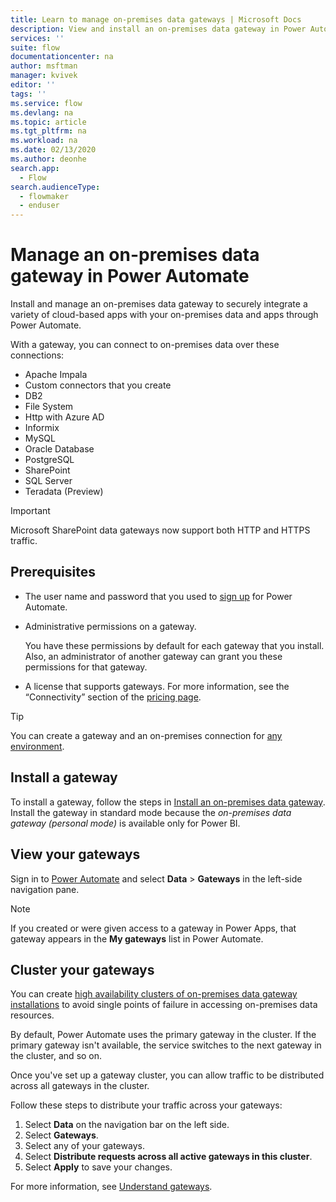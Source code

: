 ```yaml
---
title: Learn to manage on-premises data gateways | Microsoft Docs
description: View and install an on-premises data gateway in Power Automate.
services: ''
suite: flow
documentationcenter: na
author: msftman
manager: kvivek
editor: ''
tags: ''
ms.service: flow
ms.devlang: na
ms.topic: article
ms.tgt_pltfrm: na
ms.workload: na
ms.date: 02/13/2020
ms.author: deonhe
search.app: 
  - Flow
search.audienceType: 
  - flowmaker
  - enduser
---
```


# Manage an on-premises data gateway in Power Automate


Install and manage an on-premises data gateway to securely integrate a variety of cloud-based apps with your on-premises data and apps through Power Automate.

With a gateway, you can connect to on-premises data over these connections:

* Apache Impala
* Custom connectors that you create
* DB2
* File System
* Http with Azure AD
* Informix
* MySQL
* Oracle Database
* PostgreSQL
* SharePoint
* SQL Server
* Teradata (Preview)

> [!IMPORTANT]
> Microsoft SharePoint data gateways now support both HTTP and HTTPS traffic.

## Prerequisites

* The user name and password that you used to [sign up](sign-up-sign-in.md) for Power Automate.
* Administrative permissions on a gateway.

  You have these permissions by default for each gateway that you install. Also, an administrator of another gateway can grant you these permissions for that gateway.
* A license that supports gateways. For more information, see the “Connectivity” section of the [pricing page](https://flow.microsoft.com/pricing/).

> [!TIP]
> You can create a gateway and an on-premises connection for [any environment](environments-overview-maker.md).

## Install a gateway

To install a gateway, follow the steps in [Install an on-premises data gateway](/data-integration/gateway/service-gateway-install). Install the gateway in standard mode because the _on-premises data gateway (personal mode)_ is available only for Power BI.

## View your gateways

Sign in to [Power Automate](https://flow.microsoft.com) and select **Data** > **Gateways** in the left-side navigation pane.

> [!NOTE]
> If you created or were given access to a gateway in Power Apps, that gateway appears in the **My gateways** list in Power Automate.

## Cluster your gateways

You can create [high availability clusters of on-premises data gateway installations](/data-integration/gateway/service-gateway-high-availability-clusters) to avoid single points of failure in accessing on-premises data resources.

By default, Power Automate uses the primary gateway in the cluster. If the primary gateway isn't available, the service switches to the next gateway in the cluster, and so on.

Once you've set up a gateway cluster, you can allow traffic to be distributed across all gateways in the cluster.

Follow these steps to distribute your traffic across your gateways:

1. Select **Data** on the navigation bar on the left side.
1. Select **Gateways**.
1. Select any of your gateways.
1. Select **Distribute requests across all active gateways in this cluster**.
1. Select **Apply** to save your changes.

For more information, see [Understand gateways](gateway-reference.md).

<!-- Image references -->
[1]: ./media/manage-gateway/view-gateways.png
